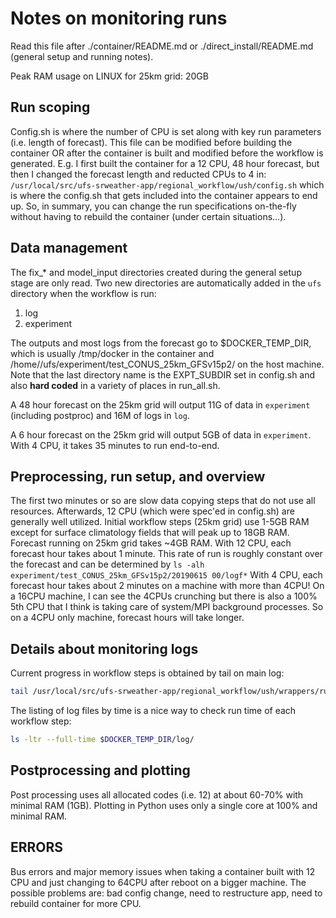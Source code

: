 # Notes on monitoring runs

Read this file after ./container/README.md or
./direct_install/README.md (general setup and running notes).

Peak RAM usage on LINUX for 25km grid: 20GB

## Run scoping

Config.sh is where the number of CPU is set along with key run
parameters (i.e. length of forecast).  This file can be modified
before building the container OR after the container is built and
modified before the workflow is generated.  E.g. I first built the
container for a 12 CPU, 48 hour forecast, but then I changed the
forecast length and reducted CPUs to 4 in:
`/usr/local/src/ufs-srweather-app/regional_workflow/ush/config.sh`
which is where the config.sh that gets included into the container
appears to end up.  So, in summary, you can change the run
specifications on-the-fly without having to rebuild the container
(under certain situations...).

## Data management

The fix_* and model_input directories created during
the general setup stage are only read.
Two new directories are automatically added in the
`ufs` directory when the
workflow is run:
1. log
2. experiment

The outputs and most logs from the forecast go to
$DOCKER_TEMP_DIR, which is usually /tmp/docker in
the container and /home/<user>/ufs/experiment/test_CONUS_25km_GFSv15p2/
on the host machine.  Note that the last directory
name is the EXPT_SUBDIR set in config.sh and also
**hard coded** in a variety of places in run_all.sh.

A 48 hour forecast on the 25km grid will output
11G of data in `experiment` (including postproc)
and 16M of logs in `log`.

A 6 hour forecast on the 25km grid will output
5GB of data in `experiment`.  With 4 CPU, it
takes 35 minutes to run end-to-end.

## Preprocessing, run setup, and overview

The first two minutes or so are slow data copying steps that
do not use all resources. Afterwards, 12 CPU (which were spec'ed
in config.sh) are generally well utilized.  Initial
workflow steps (25km grid) use 1-5GB RAM except for surface
climatology fields that will peak up to 18GB RAM.
Forecast running on 25km grid takes ~4GB RAM.
With 12 CPU, each forecast hour takes about 1 minute.  This
rate of run is roughly constant over the forecast and
can be determined by `ls -alh experiment/test_CONUS_25km_GFSv15p2/20190615
00/logf*`
With 4 CPU, each forecast hour takes about 2 minutes on a machine with
more than 4CPU!  On a 16CPU machine, I can see the 4CPUs crunching but
there is also a 100% 5th CPU that I think is taking care of system/MPI
background processes.  So on a 4CPU only machine, forecast hours will
take longer.


## Details about monitoring logs

Current progress in workflow steps is obtained by tail on main log:
```bash
tail /usr/local/src/ufs-srweather-app/regional_workflow/ush/wrappers/run_all.log
```

The listing of log files by time is a nice way to check
run time of each workflow step:
```bash
ls -ltr --full-time $DOCKER_TEMP_DIR/log/
```

## Postprocessing and plotting

Post processing uses all allocated codes (i.e. 12) at about 60-70% with minimal RAM (1GB).
Plotting in Python uses only a single core at 100% and minimal RAM.

## ERRORS

Bus errors and major memory issues when taking a container built with 12 CPU and just changing to 64CPU after reboot on a bigger machine. The possible problems are: bad config change, need to restructure app, need to rebuild container for more CPU.